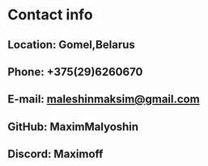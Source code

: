 # Contact info
## Location: Gomel,Belarus
## Phone: +375(29)6260670
## E-mail: [maleshinmaksim@gmail.com](maleshinmaksim@gmail.com)
## GitHub: MaximMalyoshin
## Discord: Maximoff